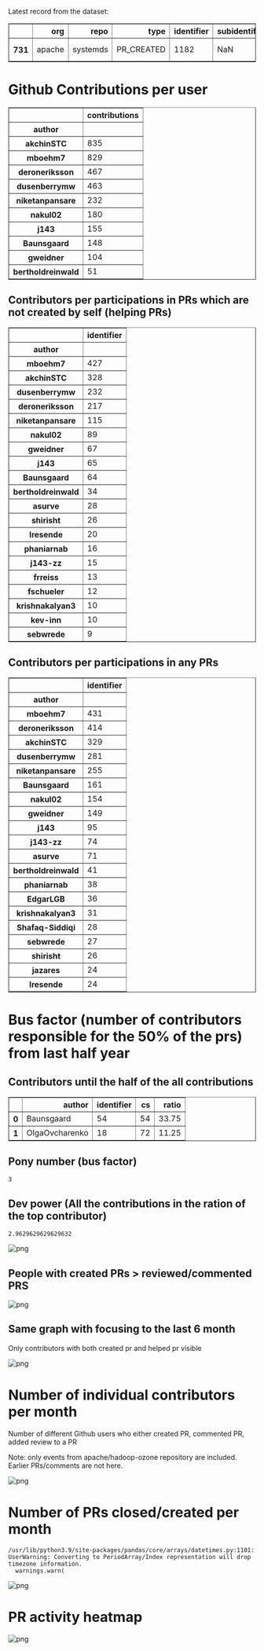 Latest record from the dataset:




<div>
<table border="1" class="dataframe">
  <thead>
    <tr style="text-align: right;">
      <th></th>
      <th>org</th>
      <th>repo</th>
      <th>type</th>
      <th>identifier</th>
      <th>subidentifier</th>
      <th>date</th>
      <th>author</th>
      <th>owner</th>
      <th>project</th>
    </tr>
  </thead>
  <tbody>
    <tr>
      <th>731</th>
      <td>apache</td>
      <td>systemds</td>
      <td>PR_CREATED</td>
      <td>1182</td>
      <td>NaN</td>
      <td>2021-02-11 16:24:08+00:00</td>
      <td>ywcb00</td>
      <td>ywcb00</td>
      <td>systemds</td>
    </tr>
  </tbody>
</table>
</div>



# Github Contributions per user





<div>
<table border="1" class="dataframe">
  <thead>
    <tr style="text-align: right;">
      <th></th>
      <th>contributions</th>
    </tr>
    <tr>
      <th>author</th>
      <th></th>
    </tr>
  </thead>
  <tbody>
    <tr>
      <th>akchinSTC</th>
      <td>835</td>
    </tr>
    <tr>
      <th>mboehm7</th>
      <td>829</td>
    </tr>
    <tr>
      <th>deroneriksson</th>
      <td>467</td>
    </tr>
    <tr>
      <th>dusenberrymw</th>
      <td>463</td>
    </tr>
    <tr>
      <th>niketanpansare</th>
      <td>232</td>
    </tr>
    <tr>
      <th>nakul02</th>
      <td>180</td>
    </tr>
    <tr>
      <th>j143</th>
      <td>155</td>
    </tr>
    <tr>
      <th>Baunsgaard</th>
      <td>148</td>
    </tr>
    <tr>
      <th>gweidner</th>
      <td>104</td>
    </tr>
    <tr>
      <th>bertholdreinwald</th>
      <td>51</td>
    </tr>
  </tbody>
</table>
</div>



## Contributors per participations in PRs which are not created by self (helping PRs)




<div>
<table border="1" class="dataframe">
  <thead>
    <tr style="text-align: right;">
      <th></th>
      <th>identifier</th>
    </tr>
    <tr>
      <th>author</th>
      <th></th>
    </tr>
  </thead>
  <tbody>
    <tr>
      <th>mboehm7</th>
      <td>427</td>
    </tr>
    <tr>
      <th>akchinSTC</th>
      <td>328</td>
    </tr>
    <tr>
      <th>dusenberrymw</th>
      <td>232</td>
    </tr>
    <tr>
      <th>deroneriksson</th>
      <td>217</td>
    </tr>
    <tr>
      <th>niketanpansare</th>
      <td>115</td>
    </tr>
    <tr>
      <th>nakul02</th>
      <td>89</td>
    </tr>
    <tr>
      <th>gweidner</th>
      <td>67</td>
    </tr>
    <tr>
      <th>j143</th>
      <td>65</td>
    </tr>
    <tr>
      <th>Baunsgaard</th>
      <td>64</td>
    </tr>
    <tr>
      <th>bertholdreinwald</th>
      <td>34</td>
    </tr>
    <tr>
      <th>asurve</th>
      <td>28</td>
    </tr>
    <tr>
      <th>shirisht</th>
      <td>26</td>
    </tr>
    <tr>
      <th>lresende</th>
      <td>20</td>
    </tr>
    <tr>
      <th>phaniarnab</th>
      <td>16</td>
    </tr>
    <tr>
      <th>j143-zz</th>
      <td>15</td>
    </tr>
    <tr>
      <th>frreiss</th>
      <td>13</td>
    </tr>
    <tr>
      <th>fschueler</th>
      <td>12</td>
    </tr>
    <tr>
      <th>krishnakalyan3</th>
      <td>10</td>
    </tr>
    <tr>
      <th>kev-inn</th>
      <td>10</td>
    </tr>
    <tr>
      <th>sebwrede</th>
      <td>9</td>
    </tr>
  </tbody>
</table>
</div>



## Contributors per participations in any PRs




<div>
<table border="1" class="dataframe">
  <thead>
    <tr style="text-align: right;">
      <th></th>
      <th>identifier</th>
    </tr>
    <tr>
      <th>author</th>
      <th></th>
    </tr>
  </thead>
  <tbody>
    <tr>
      <th>mboehm7</th>
      <td>431</td>
    </tr>
    <tr>
      <th>deroneriksson</th>
      <td>414</td>
    </tr>
    <tr>
      <th>akchinSTC</th>
      <td>329</td>
    </tr>
    <tr>
      <th>dusenberrymw</th>
      <td>281</td>
    </tr>
    <tr>
      <th>niketanpansare</th>
      <td>255</td>
    </tr>
    <tr>
      <th>Baunsgaard</th>
      <td>161</td>
    </tr>
    <tr>
      <th>nakul02</th>
      <td>154</td>
    </tr>
    <tr>
      <th>gweidner</th>
      <td>149</td>
    </tr>
    <tr>
      <th>j143</th>
      <td>95</td>
    </tr>
    <tr>
      <th>j143-zz</th>
      <td>74</td>
    </tr>
    <tr>
      <th>asurve</th>
      <td>71</td>
    </tr>
    <tr>
      <th>bertholdreinwald</th>
      <td>41</td>
    </tr>
    <tr>
      <th>phaniarnab</th>
      <td>38</td>
    </tr>
    <tr>
      <th>EdgarLGB</th>
      <td>36</td>
    </tr>
    <tr>
      <th>krishnakalyan3</th>
      <td>31</td>
    </tr>
    <tr>
      <th>Shafaq-Siddiqi</th>
      <td>28</td>
    </tr>
    <tr>
      <th>sebwrede</th>
      <td>27</td>
    </tr>
    <tr>
      <th>shirisht</th>
      <td>26</td>
    </tr>
    <tr>
      <th>jazares</th>
      <td>24</td>
    </tr>
    <tr>
      <th>lresende</th>
      <td>24</td>
    </tr>
  </tbody>
</table>
</div>



# Bus factor (number of contributors responsible for the 50% of the prs) from last half year

## Contributors until the half of the all contributions




<div>
<table border="1" class="dataframe">
  <thead>
    <tr style="text-align: right;">
      <th></th>
      <th>author</th>
      <th>identifier</th>
      <th>cs</th>
      <th>ratio</th>
    </tr>
  </thead>
  <tbody>
    <tr>
      <th>0</th>
      <td>Baunsgaard</td>
      <td>54</td>
      <td>54</td>
      <td>33.75</td>
    </tr>
    <tr>
      <th>1</th>
      <td>OlgaOvcharenko</td>
      <td>18</td>
      <td>72</td>
      <td>11.25</td>
    </tr>
  </tbody>
</table>
</div>



## Pony number (bus factor)




    3



## Dev power (All the contributions in the ration of the top contributor)




    2.9629629629629632




    
![png](github-contributions_files/github-contributions_18_0.png)
    


## People with created PRs > reviewed/commented PRS


    
![png](github-contributions_files/github-contributions_21_0.png)
    


## Same graph with focusing to the last 6 month

Only contributors with both created pr and helped pr visible


    
![png](github-contributions_files/github-contributions_25_0.png)
    


# Number of individual contributors per month

Number of different Github users who either created PR, commented PR, added review to a PR

Note: only events from apache/hadoop-ozone repository are included. Earlier PRs/comments are not here.


    
![png](github-contributions_files/github-contributions_28_0.png)
    


# Number of PRs closed/created per month

    /usr/lib/python3.9/site-packages/pandas/core/arrays/datetimes.py:1101: UserWarning: Converting to PeriodArray/Index representation will drop timezone information.
      warnings.warn(



    
![png](github-contributions_files/github-contributions_31_0.png)
    


# PR activity heatmap


    
![png](github-contributions_files/github-contributions_34_0.png)
    

